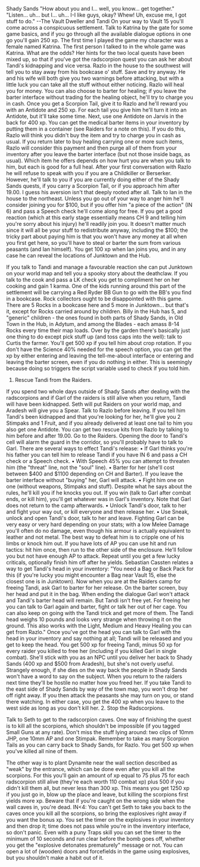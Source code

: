 Shady Sands
"How about you and I... well, you know... get together."
"Listen... uh... but I... uh... I-I like guys, okay? Whew! Uh, excuse me, I got stuff to do."
--The Vault Dweller and Tandi
On your way to Vault 15 you'll come across a conspicuous settlement. Talk to Katrina by the gate for some game basics, and if you go through all the available dialogue options in one go you'll gain 250 xp. 
The first time I played the game my character was a female named Katrina. The first person I talked to in the whole game was Katrina. What are the odds? Her hints for the two local quests have been mixed up, so that if you've got the radscorpion quest you can ask her about Tandi's kidnapping and vice versa.
Razlo in the house to the southwest will tell you to stay away from his bookcase o' stuff. Save and try anyway. He and his wife will both give you two warnings before attacking, but with a little luck you can take all the stuff without either noticing. Razlo will heal you for money. You can also choose to barter for healing; if you leave the barter interface without trading for the healing object, he'll try to charge you in cash. Once you get a Scorpion Tail, give it to Razlo and he'll reward you with an Antidote and 250 xp. For each tail you give him he'll turn it into an Antidote, but it'll take some time. Next, use one Antidote on Jarvis in the back for 400 xp. 
You can get the medical barter items in your inventory by putting them in a container (see Raiders for a note on this). If you do this, Razlo will think you didn't buy the item and try to charge you in cash as usual. If you return later to buy healing carrying one or more such items, Razlo will consider this payment and then purge all of them from your inventory after you leave the barter interface (but not those inside bags, as usual). Which item he offers depends on how hurt you are when you talk to him, but each is good for a full heal.
After your first conversation with Razlo he will refuse to speak with you if you are a Childkiller or Berserker. However, he'll talk to you if you are currently doing either of the Shady Sands quests, if you carry a Scorpion Tail, or if you approach him after 19.00. I guess his aversion isn't that deeply rooted after all.
Talk to Ian in the house to the northeast. Unless you go out of your way to anger him he'll consider joining you for $100, but if you offer him "a piece of the action" (IN 6) and pass a Speech check he'll come along for free. If you get a good reaction (which at this early stage essentially means CH 9 and telling him you're sorry about his injury) he'll readily join you. It doesn't matter much since it will all be your stuff to redistribute anyway, including the $100; the tricky part about paying him is that you won't have any money at all when you first get here, so you'll have to steal or barter the sum from various peasants (and Ian himself). You get 100 xp when Ian joins you, and in any case he can reveal the locations of Junktown and the Hub.

If you talk to Tandi and manage a favourable reaction she can put Junktown on your world map and tell you a spooky story about the deathclaw. If you talk to the cook and pass a LK check you get to compliment her on her cooking and gain 1 karma. One of the kids running around this part of the settlement will be carrying a Red Ryder BB Gun to go with the BB's you find in a bookcase. 
Rock collectors ought to be disappointed with this game. There are 5 Rocks in a bookcase here and 5 more in Junktown... but that's it, except for Rocks carried around by children. Billy in the Hub has 5, and "generic" children - the ones found in both parts of Shady Sands, in Old Town in the Hub, in Adytum, and among the Blades - each amass 8-14 Rocks every time their map loads.
Over by the garden there's basically just one thing to do except pick stuff up (and toss caps into the well): talk to Curtis the farmer. You'll get 500 xp if you tell him about crop rotation. If you don't have the Science 40% needed for the speech option, you can get the xp by either entering and leaving the tell-me-about interface or entering and leaving the barter screen, even if you do nothing in either. This is seemingly because doing so triggers the script variable used to check if you told him. 
1.	Rescue Tandi from the Raiders.

If you spend two whole days outside of Shady Sands after dealing with the radscorpions and if Garl of the raiders is still alive when you return, Tandi will have been kidnapped. Seth will put Raiders on your world map, and Aradesh will give you a Spear. Talk to Razlo before leaving. If you tell him Tandi's been kidnapped and that you're looking for her, he'll give you 2 Stimpaks and 1 Fruit, and if you already delivered at least one tail to him you also get one Antidote. 
You can get two rescue kits from Razlo by talking to him before and after 19.00.
Go to the Raiders. Opening the door to Tandi's cell will alarm the guard in the corridor, so you'll probably have to talk to Garl. There are several ways to effect Tandi's release:
•	If Garl thinks you're his father you can tell him to release Tandi if you have IN 6 and pass a CH check or a Speech check. 
•	With Speech 45% you can attempt to threaten him (the "threat" line, not the "soul" line). 
•	Barter for her (she'll cost between $400 and $1100 depending on CH and Barter). If you leave the barter interface without "buying" her, Garl will attack. 
•	Fight him one on one (without weapons, Stimpaks and stuff). Despite what he says about the rules, he'll kill you if he knocks you out. If you win (talk to Garl after combat ends, or kill him), you'll get whatever was in Garl's inventory. Note that Garl does not return to the camp afterwards. 
•	Unlock Tandi's door, talk to her and fight your way out, or kill everyone and then release her. 
•	Use Sneak, unlock and open Tandi's door, talk to her and leave. 
Fighting Garl can be very easy or very hard depending on your stats; with a low Melee Damage you'll often do no damage, even though his armour is actually equivalent to leather and not metal. The best way to defeat him is to cripple one of his limbs or knock him out. If you have lots of AP you can use hit and run tactics: hit him once, then run to the other side of the enclosure. He'll follow you but not have enough AP to attack. Repeat until you get a few lucky criticals, optionally finish him off after he yields.
Sebastian Cassten relates a way to get Tandi's head in your inventory: "You need a Bag or Back Pack for this (if you're lucky you might encounter a Bag near Vault 15, else the closest one is in Junktown). Now when you are at the Raiders camp for freeing Tandi, ask Garl to barter for her release. On the barter screen, buy her head and put it in the bag. When ending the dialogue Garl won't attack and Tandi's barter head will remain. But Tandi isn't free yet. For freeing her you can talk to Garl again and barter, fight or talk her out of her cage. You can also keep on going with the Tandi trick and get more of them. The Tandi head weighs 10 pounds and looks very strange when throwing it on the ground. This also works with the Light, Medium and Heavy Healing you can get from Razlo." Once you've got the head you can talk to Garl with the head in your inventory and say nothing at all; Tandi will be released and you get to keep the head.
You get 500 xp for freeing Tandi, minus 50 xp for every raider you killed to free her (including if you killed Garl in single combat). She'll stick with you as an NPC until you deliver her back to Shady Sands (400 xp and $500 from Aradesh), but she's not overly useful. Strangely enough, if she dies on the way back the people in Shady Sands won't have a word to say on the subject. When you return to the raiders next time they'll be hostile no matter how you freed her. 
If you take Tandi to the east side of Shady Sands by way of the town map, you won't drop her off right away. If you then attack the peasants she may turn on you, or stand there watching. In either case, you get the 400 xp when you leave to the west side as long as you don't kill her.
2.	Stop the Radscorpions.

Talk to Seth to get to the radscorpion caves. One way of finishing the quest is to kill all the scorpions, which shouldn't be impossible (if you tagged Small Guns at any rate). Don't miss the stuff lying around: two clips of 10mm JHP, one 10mm AP and one Stimpak. Remember to take as many Scorpion Tails as you can carry back to Shady Sands, for Razlo. You get 500 xp when you've killed all nine of them.

The other way is to plant Dynamite near the wall section described as "weak" by the entrance, which can be done even after you kill all the scorpions. For this you'll gain an amount of xp equal to 75 plus 75 for each radscorpion still alive (they're each worth 110 combat xp) plus 500 if you didn't kill them all, but never less than 300 xp. This means you get 1250 xp if you just go in, blow up the place and leave, but killing the scorpions first yields more xp. Beware that if you're caught on the wrong side when the wall caves in, you're dead. 
IN<4: You can't get Seth to take you back to the caves once you kill all the scorpions, so bring the explosives right away if you want the bonus xp.
You set the timer on the explosives in your inventory and then drop it; time does not pass while you're in the inventory interface, so don't panic. Even with a puny Traps skill you can set the timer to the minimum of 10 seconds and run clear before the bomb goes off, whether you get the "explosive detonates prematurely" message or not. You can open a lot of (wooden) doors and forcefields in the game using explosives, but you shouldn't make a habit out of it.
